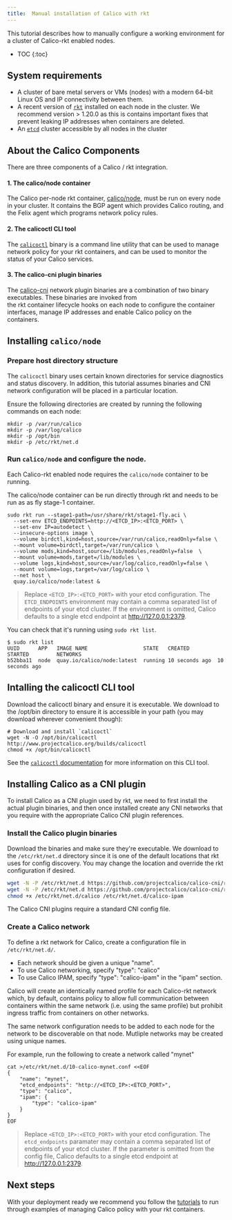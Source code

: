 ```yaml
---
title:  Manual installation of Calico with rkt
---
```


This tutorial describes how to manually configure a working environment for
a cluster of Calico-rkt enabled nodes.

* TOC
{:toc}

## System requirements

- A cluster of bare metal servers or VMs (nodes) with a modern 64-bit Linux OS and IP connectivity
  between them.
- A recent version of [`rkt`](https://github.com/coreos/rkt/releases/latest) installed on each node in the cluster.  We recommend
  version > 1.20.0 as this is contains important fixes that prevent leaking IP addresses
  when containers are deleted.
- An [`etcd`](https://coreos.com/etcd/docs/latest/) cluster accessible by all nodes in the cluster

## About the Calico Components

There are three components of a Calico / rkt integration.

#### 1. The calico/node container

The Calico per-node rkt container, [calico/node](https://quay.io/repository/calico/node?tab=tags),
must be run on every node in your cluster.  It contains the BGP agent which provides Calico routing,
and the Felix agent which programs network policy rules.

#### 2. The calicoctl CLI tool

The [`calicoctl`](https://github.com/projectcalico/calico-containers) binary is
a command line utility that can be used to manage network policy for your rkt 
containers, and can be used to monitor the status of your Calico services.

#### 3. The calico-cni plugin binaries

The [calico-cni](https://github.com/projectcalico/calico-cni) network plugin binaries
are a combination of two binary executables.  These binaries are invoked from  
the rkt container lifecycle hooks on each node to configure the container interfaces, 
manage IP addresses and enable Calico policy on the containers.

## Installing `calico/node` 

### Prepare host directory structure

The `calicoctl` binary uses certain known directories for service diagnostics and
status discovery.  In addition, this tutorial assumes binaries and CNI network
configuration will be placed in a particular location.

Ensure the following directories are created by running the following commands on
each node:

```
mkdir -p /var/run/calico
mkdir -p /var/log/calico
mkdir -p /opt/bin
mkdir -p /etc/rkt/net.d
```

### Run `calico/node` and configure the node.

Each Calico-rkt enabled node requires the `calico/node` container to be running.

The calico/node container can be run directly through rkt and needs to be run as
as fly stage-1 container.

```shell
sudo rkt run --stage1-path=/usr/share/rkt/stage1-fly.aci \
  --set-env ETCD_ENDPOINTS=http://<ETCD_IP>:<ETCD_PORT> \
  --set-env IP=autodetect \
  --insecure-options image \
  --volume birdctl,kind=host,source=/var/run/calico,readOnly=false \
  --mount volume=birdctl,target=/var/run/calico \
  --volume mods,kind=host,source=/lib/modules,readOnly=false  \
  --mount volume=mods,target=/lib/modules \
  --volume logs,kind=host,source=/var/log/calico,readOnly=false \
  --mount volume=logs,target=/var/log/calico \
  --net host \
  quay.io/calico/node:latest &
```

> Replace `<ETCD_IP>:<ETCD_PORT>` with your etcd configuration.  The `ETCD_ENDPOINTS`
> environment may contain a comma separated list of endpoints of your etcd cluster.
> If the environment is omitted, Calico defaults to a single etcd 
> endpoint at http://127.0.0.1:2379.

You can check that it's running using `sudo rkt list`.

```shell
$ sudo rkt list
UUID      APP	IMAGE NAME                  STATE   CREATED         STARTED         NETWORKS
b52bba11  node  quay.io/calico/node:latest  running 10 seconds ago  10 seconds ago
```

## Intalling the calicoctl CLI tool

Download the calicoctl binary and ensure it is executable.  We download to the 
/opt/bin directory to ensure it is accessible in your path (you may download 
wherever convenient though):

```
# Download and install `calicoctl`
wget -N -O /opt/bin/calicoctl http://www.projectcalico.org/builds/calicoctl
chmod +x /opt/bin/calicoctl
```

See the [`calicoctl` documentation]({{site.baseurl}}/{{page.version}}/reference/calicoctl/)
for more information on this CLI tool.

## Installing Calico as a CNI plugin

To install Calico as a CNI plugin used by rkt, we need to first install the
actual plugin binaries, and then once installed create any CNI networks that you
require with the appropriate Calico CNI plugin references.

### Install the Calico plugin binaries

Download the binaries and make sure they're executable.  We download to the 
`/etc/rkt/net.d` directory since it is one of the default locations that rkt uses
for config discovery.  You may change the location and override the rkt configuration
if desired.

```bash
wget -N -P /etc/rkt/net.d https://github.com/projectcalico/calico-cni/releases/download/v1.5.3/calico
wget -N -P /etc/rkt/net.d https://github.com/projectcalico/calico-cni/releases/download/v1.5.3/calico-ipam
chmod +x /etc/rkt/net.d/calico /etc/rkt/net.d/calico-ipam
```

The Calico CNI plugins require a standard CNI config file.

### Create a Calico network

To define a rkt network for Calico, create a configuration file in `/etc/rkt/net.d/`.

- Each network should be given a unique "name".
- To use Calico networking, specify "type": "calico"
- To use Calico IPAM, specify "type": "calico-ipam" in the "ipam" section.

Calico will create an identically named profile for each Calico-rkt network which, by
default, contains policy to allow full communication between containers within the same 
network (i.e. using the same profile) but prohibit ingress traffic from containers
on other networks.

The same network configuration needs to be added to each node for the network
to be discoverable on that node.  Mutliple networks may be created using unique names.

For example, run the following to create a network called "mynet"

```shell
cat >/etc/rkt/net.d/10-calico-mynet.conf <<EOF
{
    "name": "mynet",
    "etcd_endpoints": "http://<ETCD_IP>:<ETCD_PORT>",
    "type": "calico",
    "ipam": {
        "type": "calico-ipam"
    }
}
EOF
```

> Replace `<ETCD_IP>:<ETCD_PORT>` with your etcd configuration.  The `etcd_endpoints`
> paramater may contain a comma separated list of endpoints of your etcd cluster.
> If the parameter is omitted from the config file, Calico defaults to a single etcd 
> endpoint at http://127.0.0.1:2379.

## Next steps

With your deployment ready we recommend you follow the [tutorials]({{site.baseurl}}/{{page.version}}/getting-started/rkt#tutorials) 
to run through examples of managing Calico policy with your rkt containers.
